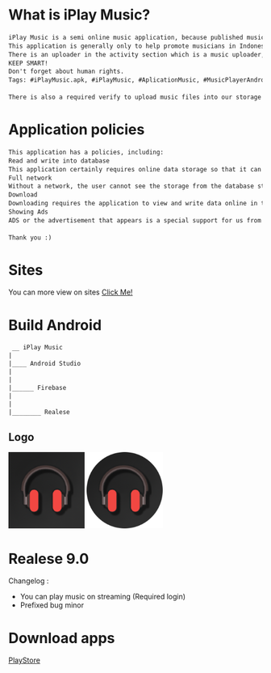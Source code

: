 # What is iPlay Music?
``` txt
iPlay Music is a semi online music application, because published music can be downloaded and listened directly to the music player by iPlay Music or other media players.
This application is generally only to help promote musicians in Indonesia and internationally.
There is an uploader in the activity section which is a music uploader, besides that the uploader is not/not declared to be the creator/author of the song that is published but only an ordinary uploader on the iPlay Music application, punishment for the uploader who is guilty or confessing directly or verbally written to the artist/title or description/lyrics can be sanctioned by the applicable Constitution regarding copyright and can be reported on the line "Law (this does not apply if the uploader is the maker/author of the music)".
KEEP SMART!
Don't forget about human rights.
Tags: #iPlayMusic.apk, #iPlayMusic, #AplicationMusic, #MusicPlayerAndroid

There is also a required verify to upload music files into our storage which will later be published on the home / homepage in our application.
```

# Application policies
``` txt
This application has a policies, including:
Read and write into database
This application certainly requires online data storage so that it can be seen by several users who are connected to our application.
Full network
Without a network, the user cannot see the storage from the database storage that is published online.
Download
Downloading requires the application to view and write data online in the manager or internal storage.
Showing Ads
ADS or the advertisement that appears is a special support for us from those of you who use the iPlay Music application.

Thank you :)
```

# Sites
You can more view on sites [Click Me!](https://sites.google.com/view/iplay)

# Build Android
```
 __ iPlay Music
| 
|____ Android Studio
|
|
|______ Firebase
|
|
|________ Realese
```

## Logo
[<img alt="iPlay Music" title="iPlay Music" width="30%" src="assets/logo/ic_launcher_iplay.png" />](https://cusmedroid.github.io/iplaymusic) [<img alt="iPlay Music Rounded" title="iPlay Music Rounded" width="30%" src="assets/logo/ic_launcher_iplay_rounded.png" />](https://cusmedroid.github.io/iplaymusic)

# Realese 9.0
Changelog :
- You can play music on streaming (Required login)
- Prefixed bug minor

# Download apps
[PlayStore](https://play.google.com/store/apps/details?id=com.cusmedroid.app.iplaymusic)
